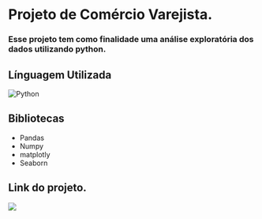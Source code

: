 
# Projeto de Comércio Varejista.     
### Esse projeto tem como finalidade uma análise exploratória dos dados utilizando python.

## Línguagem Utilizada   

![Python](https://img.shields.io/badge/Python-3776AB?style=for-the-badge&logo=python&logoColor=white)

## Bibliotecas 
- Pandas
- Numpy
- matplotly
- Seaborn 

## Link do projeto.
<div align="left">  
<a href="https://github.com/felipefagion/Projetos/blob/main/projeto.ipynb" target="_blank"><img src="https://img.shields.io/badge/Go-00ADD8?style=for-the-badge&logo=go&logoColor=white"</a>

